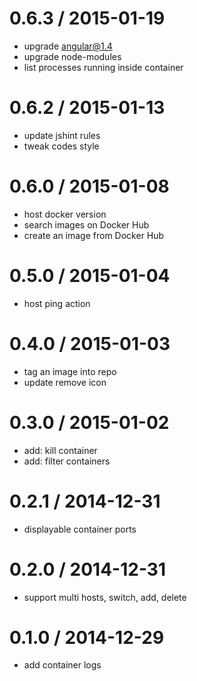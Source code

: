 
0.6.3 / 2015-01-19
==================

  * upgrade angular@1.4
  * upgrade node-modules
  * list processes running inside container

0.6.2 / 2015-01-13
==================

  * update jshint rules
  * tweak codes style

0.6.0 / 2015-01-08
==================

  * host docker version
  * search images on Docker Hub
  * create an image from Docker Hub

0.5.0 / 2015-01-04
==================

  * host ping action

0.4.0 / 2015-01-03
==================

  * tag an image into repo
  * update remove icon

0.3.0 / 2015-01-02
==================

  * add: kill container
  * add: filter containers

0.2.1 / 2014-12-31
==================

  * displayable container ports

0.2.0 / 2014-12-31
==================

  * support multi hosts, switch, add, delete

0.1.0 / 2014-12-29
==================

  * add container logs

